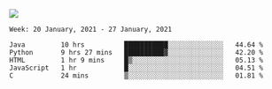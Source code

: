 <!--
**Mat2ja/Mat2ja** is a ✨ _special_ ✨ repository because its `README.md` (this file) appears on your GitHub profile.

Here are some ideas to get you started:

- 🔭 I’m currently working on ...
- 🌱 I’m currently learning ...
- 👯 I’m looking to collaborate on ...
- 🤔 I’m looking for help with ...
- 💬 Ask me about ...
- 📫 How to reach me: ...
- 😄 Pronouns: ...
- ⚡ Fun fact: ...
-->

<img src='https://media.giphy.com/media/xT9IgG50Fb7Mi0prBC/giphy.gif'>

<!--START_SECTION:waka-->
```text
Week: 20 January, 2021 - 27 January, 2021

Java         10 hrs          ███████████░░░░░░░░░░░░░░   44.64 % 
Python       9 hrs 27 mins   ██████████▓░░░░░░░░░░░░░░   42.20 % 
HTML         1 hr 9 mins     █▒░░░░░░░░░░░░░░░░░░░░░░░   05.13 % 
JavaScript   1 hr            █░░░░░░░░░░░░░░░░░░░░░░░░   04.51 % 
C            24 mins         ▒░░░░░░░░░░░░░░░░░░░░░░░░   01.81 % 
```
<!--END_SECTION:waka-->
